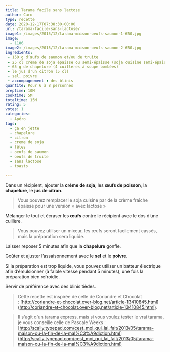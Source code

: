 ```yaml
---
title: Tarama facile sans lactose
author: Caro
type: recette
date: 2020-12-17T07:38:30+00:00
url: /tarama-facile-sans-lactose/
image1: /images/2015/12/tarama-maison-oeufs-saumon-1-650.jpg
image:
  - 1186
image2: /images/2015/12/tarama-maison-oeufs-saumon-2-650.jpg
ingredients:
 - 150 g d’œufs de saumon et/ou de truite
 - 25 cl crème de soja épaisse ou semi-épaisse (soja cuisine semi-épaisse par exemple)
 - 65 g de chapelure (4 cuillères à soupe bombées)
 - le jus d'un citron (5 cl)
 - sel, poivre
 - accompagnement : des blinis
quantite: Pour 6 à 8 personnes
preptime: 10M
cooktime: 5M
totaltime: 15M
rating: 5
votes: 1
categories:
  - Apéro
tags:
  - ça en jette
  - chapelure
  - citron
  - creme de soja
  - fêtes
  - oeufs de saumon
  - oeufs de truite
  - sans lactose
  - toasts

---
```

Dans un récipient, ajouter la **crème de soja**, les **œufs de poisson**, la **chapelure**, le **jus de citron**.

> Vous pouvez remplacer le soja cuisine par de la crème fraîche épaisse pour une version « avec lactose »

Mélanger le tout et écraser les **œufs** contre le récipient avec le dos d&rsquo;une cuillère.

> Vous pouvez utiliser un mixeur, les œufs seront facilement cassés, mais la préparation sera liquide.

Laisser reposer 5 minutes afin que la **chapelure** gonfle.

Goûter et ajuster l&rsquo;assaisonnement avec le **sel** et le **poivre**.

Si la préparation est trop liquide, vous pouvez utiliser un batteur électrique afin d&rsquo;émulsionner (à faible vitesse pendant 5 minutes), une fois la préparation bien refroidie.

Servir de préférence avec des blinis tièdes.

> Cette recette est inspirée de celle de Coriandre et Chocolat : [http://coriandre-et-chocolat.over-blog.net/article-13410845.html](http://coriandre-et-chocolat.over-blog.net/article-13410845.html).

> Il s'agit d'un tarama express, mais si vous voulez tester le vrai tarama, je vous conseille celle de Pascale Weeks : [http://scally.typepad.com/cest_moi_qui_lai_fait/2013/05/tarama-maison-ou-la-fin-de-la-mal%C3%A9diction.html](http://scally.typepad.com/cest_moi_qui_lai_fait/2013/05/tarama-maison-ou-la-fin-de-la-mal%C3%A9diction.html)
